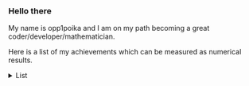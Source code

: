 ### Hello there

<!--
**opp1poika/opp1poika** is a ✨ _special_ ✨ repository because its `README.md` (this file) appears on your GitHub profile.

Here are some ideas to get you started:

- 🔭 I’m currently working on ...
- 🌱 I’m currently learning ...
- 👯 I’m looking to collaborate on ...
- 🤔 I’m looking for help with ...
- 💬 Ask me about ...
- 📫 How to reach me: ...
- 😄 Pronouns: ...
- ⚡ Fun fact: ...
-->
My name is opp1poika and I am on my path becoming a great coder/developer/mathematician.

Here is a list of my achievements which can be measured as numerical results.

<details>
<summary>List</summary>

| Description | Score |
|-------------|-------|
| The Finnish advanced mathematics matriculation exam (S2022) | 119/120 |
| The official Mensa intelligence test (sd=15) | 131 |

</details>

<!-- Add more details later -->
